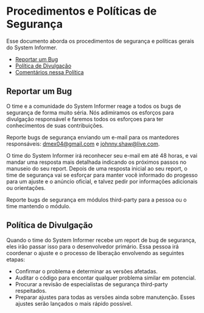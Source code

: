 # Procedimentos e Políticas de Segurança

Esse documento aborda os procedimentos de segurança e políticas gerais do System Informer.

  * [Reportar um Bug](#reporting-a-bug)
  * [Política de Divulgação](#disclosure-policy)
  * [Comentários nessa Política](#comments-on-this-policy)

## Reportar um Bug

O time e a comunidade do System Informer reage a todos os bugs de segurança de forma muito séria.
Nós adimiramos os esforços para divulgação responsável e faremos todos os esforçoes para
ter conhecimentos de suas contribuições.

Reporte bugs de segurança enviando um e-mail para os mantedores responsáveis: 
dmex04@gmail.com e johnny.shaw@live.com.

O time do System Informer irá reconhecer seu e-mail em até 48 horas, e vai mandar uma
resposta mais detalhada indicando os próximos passos no manuseio do seu report.
Depois de uma resposta inicial ao seu report, o time de segurança vai se esforçar
para manter você informado do progesso para um ajuste e o anúncio oficial, e talvez
pedir por informações adicionais ou orientações.

Reporte bugs de segurança em módulos third-party para a pessoa ou o time mantendo
o módulo.

## Política de Divulgação

Quando o time do System Informer recebe um report de bug de segurança, eles irão passar
isso para o desenvolvedor primário. Essa pessoa irá coordenar o ajuste e o processo de
liberação envolvendo as seguintes etapas:

  * Confirmar o problema e determinar as versões afetadas.
  * Auditar o código para encontar qualquer problema similar em potencial.
  * Procurar a revisão de especialistas de segurança third-party respeitados.
  * Preparar ajustes para todas as versões ainda sobre manutenção. Esses ajustes
  serão lançados o mais rápido possível.
